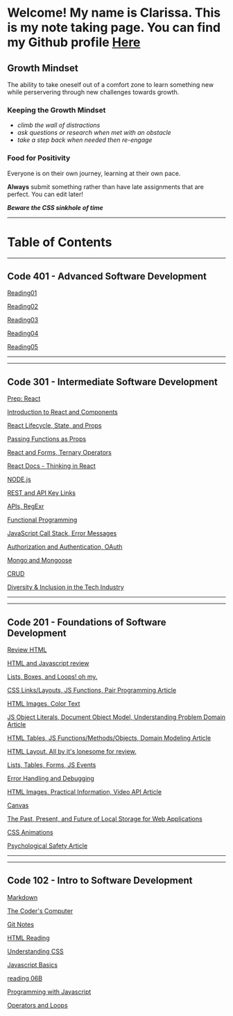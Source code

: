 # **Welcome! My name is Clarissa. This is my note taking page. You can find my Github profile [Here](https://github.com/yoshiontheloose)**

## Growth Mindset

The ability to take oneself out of a comfort zone to learn something new while perservering through new challenges towards growth.

### Keeping the Growth Mindset

* _climb the wall of distractions_  
* _ask questions or research when met with an obstacle_
* _take a step back when needed then re-engage_

### Food for Positivity

Everyone is on their own journey, learning at their own pace.

**Always** submit something rather than have late assignments that are perfect. You can edit later!

**_Beware the CSS sinkhole of time_**

---

# Table of Contents

---

## Code 401 - Advanced Software Development

[Reading01](401/)

[Reading02](401/)

[Reading03](401/)

[Reading04](401/)

[Reading05](401/)

---
---

## Code 301 - Intermediate Software Development

[Prep: React](301/PrepReact.md)

[Introduction to React and Components](301/reading01.md)

[React Lifecycle, State, and Props](301/reading02.md)

[Passing Functions as Props](301/reading03.md)

[React and Forms, Ternary Operators](301/reading04.md)

[React Docs - Thinking in React](301/reading05.md)

[NODE.js](301/reading06.md)

[REST and API Key Links](301/reading07.md)

[APIs, RegExr](301/reading08.md)

[Functional Programming](301/reading09.md)

[JavaScript Call Stack, Error Messages](301/reading10.md)

[Authorization and Authentication, OAuth](301/reading11.md)

[Mongo and Mongoose](301/reading12.md)

[CRUD](301/reading13.md)

[Diversity & Inclusion in the Tech Industry](301/reading14.md)

---
---

## Code 201 - Foundations of Software Development

[Review HTML](201/reading04.md)

[HTML and Javascript review](201/reading02.md)

[Lists, Boxes, and Loops! oh my.](201/reading03.md)

[CSS Links/Layouts, JS Functions, Pair Programming Article](201/reading04.md)

 [HTML Images, Color Text](201/reading05.md)

 [JS Object Literals, Document Object Model, Understanding Problem Domain Article](201/reading06.md)

 [HTML Tables, JS Functions/Methods/Objects, Domain Modeling Article](201/reading07.md)

 [HTML Layout. All by it's lonesome for review.](201/reading08.md)

 [Lists, Tables, Forms, JS Events](201/reading09.md)

 [Error Handling and Debugging](201/reading10.md)

 [HTML Images, Practical Information, Video API Article](201/reading11.md)

 [Canvas](201/reading12.md)

 [The Past, Present, and Future of Local Storage for Web Applications](201/reading13.md)

 [CSS Animations](201/reading14A.md)

 [Psychological Safety Article](201/reading14B.md)

 ---
 ---

## Code 102 - Intro to Software Development

 [Markdown](102/markdown.md)

 [The Coder's Computer](102/the-coders-computer.md)

 [Git Notes](102/git-notes.md)

 [HTML Reading](102/reading04.md)

 [Understanding CSS](102/reading05.md)

 [Javascript Basics](102/reading06A.md)

 [reading 06B](102/reading06B.md)

 [Programming with Javascript](102/reading07.md)

 [Operators and Loops](102/reading08.md)
